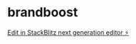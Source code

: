 # brandboost

[Edit in StackBlitz next generation editor ⚡️](https://stackblitz.com/~/github.com/Brandboostworks/brandboost)
